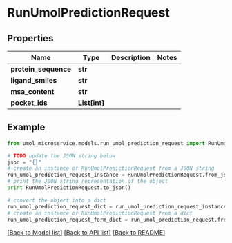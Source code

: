 # RunUmolPredictionRequest


## Properties

Name | Type | Description | Notes
------------ | ------------- | ------------- | -------------
**protein_sequence** | **str** |  | 
**ligand_smiles** | **str** |  | 
**msa_content** | **str** |  | 
**pocket_ids** | **List[int]** |  | 

## Example

```python
from umol_microservice.models.run_umol_prediction_request import RunUmolPredictionRequest

# TODO update the JSON string below
json = "{}"
# create an instance of RunUmolPredictionRequest from a JSON string
run_umol_prediction_request_instance = RunUmolPredictionRequest.from_json(json)
# print the JSON string representation of the object
print RunUmolPredictionRequest.to_json()

# convert the object into a dict
run_umol_prediction_request_dict = run_umol_prediction_request_instance.to_dict()
# create an instance of RunUmolPredictionRequest from a dict
run_umol_prediction_request_form_dict = run_umol_prediction_request.from_dict(run_umol_prediction_request_dict)
```
[[Back to Model list]](../README.md#documentation-for-models) [[Back to API list]](../README.md#documentation-for-api-endpoints) [[Back to README]](../README.md)


